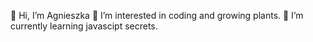 👋 Hi, I’m Agnieszka
👀 I’m interested in coding and growing plants.
🌱 I’m currently learning javascipt secrets.


